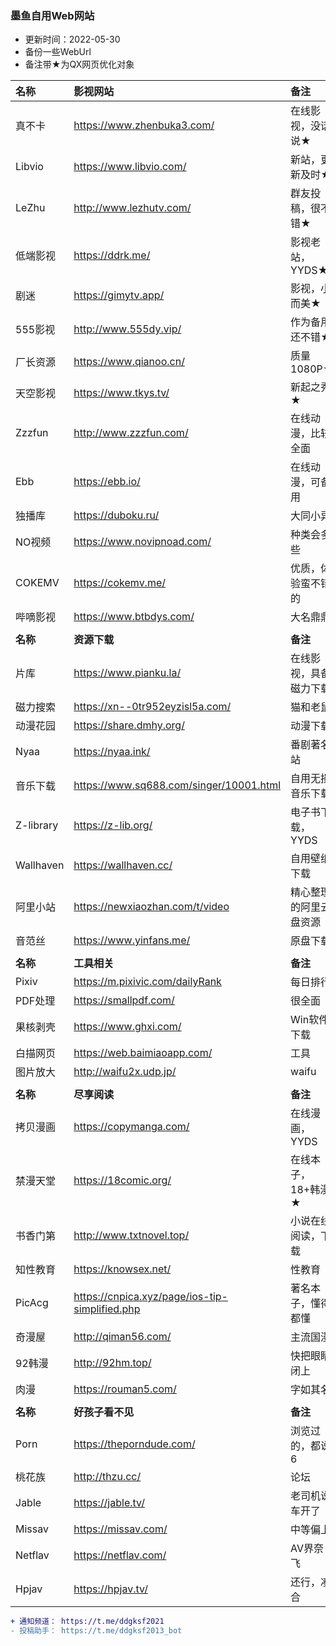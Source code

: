 ### 墨鱼自用Web网站
* 更新时间：2022-05-30
* 备份一些WebUrl
* 备注带★为QX网页优化对象

| 名称 | 影视网站 | 备注 |
| :----- | :----- | :----- |
| 真不卡 | https://www.zhenbuka3.com/ |  在线影视，没话说★ |
| Libvio |   https://www.libvio.com/ |   新站，更新及时★ | 
| LeZhu |   http://www.lezhutv.com/ |   群友投稿，很不错★ | 
| 低端影视 |   https://ddrk.me/ | 影视老站，YYDS★  | 
| 剧迷 |   https://gimytv.app/ | 影视，小而美★  |
| 555影视 |  http://www.555dy.vip/  | 作为备用还不错★ | 
| 厂长资源 |  https://www.qianoo.cn/ | 质量1080P★  | 
| 天空影视 |  https://www.tkys.tv/ | 新起之秀★  | 
| Zzzfun | http://www.zzzfun.com/ |  在线动漫，比较全面 |
| Ebb | https://ebb.io/ | 在线动漫，可备用 |
| 独播库|  https://duboku.ru/ | 大同小异 |
| NO视频 | https://www.novipnoad.com/ | 种类会多些 |
| COKEMV | https://cokemv.me/ |  优质，体验蛮不错的 |
| 哔嘀影视 | https://www.btbdys.com/ |  大名鼎鼎 |
| | | |
| **名称** | **资源下载** | **备注** |
| 片库 | https://www.pianku.la/ | 在线影视，具备磁力下载 |
| 磁力搜索|  https://xn--0tr952eyzisl5a.com/ | 猫和老鼠 |
| 动漫花园 |  https://share.dmhy.org/ | 动漫下载 |
| Nyaa |  https://nyaa.ink/ | 番剧著名站 |
| 音乐下载|  https://www.sq688.com/singer/10001.html | 自用无损音乐下载 |
| Z-library|  https://z-lib.org/ | 电子书下载，YYDS |
| Wallhaven |  https://wallhaven.cc/ |  自用壁纸下载 |
| 阿里小站   | https://newxiaozhan.com/t/video | 精心整理的阿里云盘资源 |
| 音范丝 | https://www.yinfans.me/ | 原盘下载 |
| | | |
| **名称** | **工具相关** | **备注** |
| Pixiv |  https://m.pixivic.com/dailyRank | 每日排行 |
| PDF处理|  https://smallpdf.com/ | 很全面 |
| 果核剥壳|  https://www.ghxi.com/ | Win软件下载 |
| 白描网页 |  https://web.baimiaoapp.com/ | 工具 |
| 图片放大 |  http://waifu2x.udp.jp/ |  waifu |
| | | |
| **名称** | **尽享阅读** | **备注** |
| 拷贝漫画 |  https://copymanga.com/ |  在线漫画，YYDS |
| 禁漫天堂|  https://18comic.org/ | 在线本子，18+韩漫★ |
| 书香门第|  http://www.txtnovel.top/ |  小说在线阅读，下载 |
| 知性教育 |  https://knowsex.net/ | 性教育 | 
| PicAcg |  https://cnpica.xyz/page/ios-tip-simplified.php | 著名本子，懂得都懂 |
| 奇漫屋 |  http://qiman56.com/ | 主流国漫 |
| 92韩漫 | http://92hm.top/ | 快把眼睛闭上 | 
| 肉漫 |  https://rouman5.com/ | 字如其名 |
| | | |
| **名称** | **好孩子看不见** | **备注** |
| Porn |  https://theporndude.com/ |  浏览过的，都说6 |
| 桃花族 | http://thzu.cc/ | 论坛 |
| Jable | https://jable.tv/ | 老司机说车开了 |
| Missav | https://missav.com/ | 中等偏上 |
| Netflav | https://netflav.com/ | AV界奈飞 |
| Hpjav | https://hpjav.tv/ | 还行，凑合 |

```diff
+ 通知频道： https://t.me/ddgksf2021
- 投稿助手： https://t.me/ddgksf2013_bot
```
